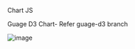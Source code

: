 Chart JS

Guage D3 Chart-
Refer guage-d3 branch


![image](https://user-images.githubusercontent.com/47694362/152636579-f8c4b91a-248c-459f-971c-a6605b2e02f5.png)
